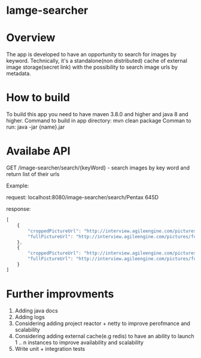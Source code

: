 # Iamge-searcher

# Overview
The app is developed to have an opportunity to search for images by keyword. Technically, it's a standalone(non distributed) cache of external image storage(secret link) with the possibility to search image urls by metadata.

# How to build 
To build this app you need to have maven 3.8.0 and higher and java 8 and higher.
Command to build in app directory: mvn clean package
Comman to run: java -jar {name}.jar

# Availabe API
GET /image-searcher/search/{keyWord} - search images by key word and return list of their urls

Example: 

request: localhost:8080/image-searcher/search/Pentax 645D

response: 
```js
[
    {
        "croppedPictureUrl": "http://interview.agileengine.com/pictures/cropped/0002.jpg",
        "fullPictureUrl": "http://interview.agileengine.com/pictures/full_size/0002.jpg"
    },
    {
        "croppedPictureUrl": "http://interview.agileengine.com/pictures/cropped/697074.jpg",
        "fullPictureUrl": "http://interview.agileengine.com/pictures/full_size/697074.jpg"
    }
]
```

# Further improvments
1) Adding java docs
2) Adding logs
3) Considering adding project reactor + netty to improve perofmance and scalability
4) Considering adding external cache(e.g redis) to have an ability to launch 1 .. n instances to improve availability and scalability
5) Write unit + integration tests
